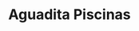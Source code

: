 ---
title: "Aguadita Piscinas"
url: /san-fernando-del-valle-de-catamarca/aguadita-piscinas/
shop: piscina
---
